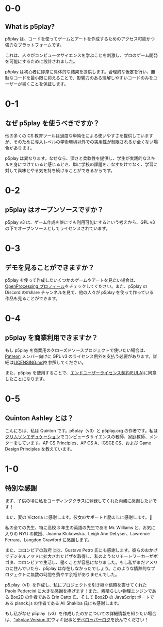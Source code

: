 # 0-0

## What is p5play?

p5play は、コードを使ってゲームとアートを作成するためのアクセス可能かつ強力なプラットフォームです。

これは、人々がコンピュータサイエンスを学ぶことを刺激し、プロのゲーム開発を可能にするために設計されました。

p5play は初心者に即座に具体的な結果を提供します。合理的な仮定を行い、無駄なコードを最小限に抑えることで、影響力のある理解しやすいコードのみをユーザーが書くことを保証します。

# 0-1

## なぜ p5play を使うべきですか？

他の多くの CS 教育ツールは過度な単純化による使いやすさを提供していますが、そのために導入レベルの学術環境以外での実用性が制限されるか全くない場合があります。

p5play は異なります。なぜなら、深さと柔軟性を提供し、学生が実践的なスキルを身につけていると感じるとき、単に学校の課題をこなすだけでなく、学習に対して興味とやる気を持ち続けることができるからです。

# 0-2

## p5play はオープンソースですか？

p5play v3 は、ゲーム作成を誰にでも利用可能にするという考えから、GPL v3 の下でオープンソースとしてライセンスされています。

# 0-3

## デモを見ることができますか？

p5play を使って作成したいくつかのゲームやアートを見たい場合は、[OpenProcessing プロフィール](https://openprocessing.org/user/350295?o=35&view=sketches)をチェックしてください。また、p5play の Discord の#share チャンネルを見て、他の人々が p5play を使って作っている作品も見ることができます。

# 0-4

## p5play を商業利用できますか？

もし p5play を商業用のクローズドソースプロジェクトで使いたい場合は、[Patreon](https://www.patreon.com/p5play) メンバー向けに GPL v3 のライセンス例外を支払う必要があります。詳細は[LICENSING.md](/LICENSING.md)を参照してください。

また、p5play を使用することで、[エンドユーザーライセンス契約(EULA)](https://github.com/quinton-ashley/p5play/blob/main/EULA.md)に同意したことになります。

# 0-5

## Quinton Ashley とは？

こんにちは、私は Quinton です。p5play（v3）と p5play.org の作者です。私は[クリムゾンエデュケーション](https://www.crimsoneducation.org/)でコンピュータサイエンスの教師、家庭教師、メンターをしています。AP CS Principles、AP CS A、IGSCE CS、および Game Design Principles を教えています。

# 1-0

## 特別な感謝

まず、子供の頃に私をコーディングクラスに登録してくれた両親に感謝したいです！

また、妻の Victoria に感謝します。彼女のサポートと励ましに感謝します。💞

私の全ての先生、特に高校 3 年生の英語の先生である Mr. Williams と、お気に入りの NYU の教授、Joanna Klukowska、Leigh Ann DeLyser、Lawrence Ferrara、Langdon Crawford に感謝します。

また、コロンビアの政府 🇨🇴、Gustavo Petro 氏にも感謝します。彼らのおかげでデジタルノマドに拡大されたビザを取得し、私のようなリモートワーカーがボゴタ、コロンビアで生活し、働くことが容易になりました。もし私がまだアメリカに住んでいたら、p5play は存在しなかったでしょう。このような情熱的なプロジェクトに無数の時間を費やす余裕がありませんでした。

p5.play（v1）を作成し、私にプロジェクトを引き継ぐ信頼を寄せてくれた Paolo Pedercini に大きな感謝を捧げます！また、素晴らしい物理エンジンである Box2D の作者である Erin Catto 氏、そして Box2D の JavaScript ポートである planck.js の作者である Ali Shakiba 氏にも感謝します。

もし私がなぜ p5play（v3）を作成したのかについての詳細情報を知りたい場合は、["p5play Version 3"](https://github.com/quinton-ashley/p5play/wiki/p5play-Version-3)ウィキ記事と[デベロッパーログ](https://github.com/quinton-ashley/p5play/wiki/Developer-Log)を読んでください！
